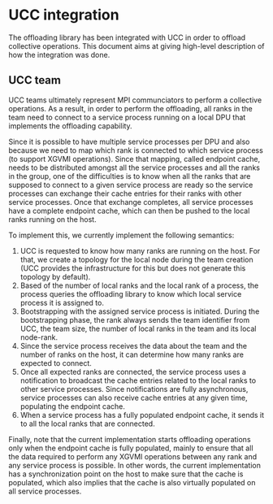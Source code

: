 # UCC integration

The offloading library has been integrated with UCC in order to offload collective operations.
This document aims at giving high-level description of how the integration was done.

## UCC team

UCC teams ultimately represent MPI communciators to perform a collective operations.
As a result, in order to perform the offloading, all ranks in the team need to connect
to a service process running on a local DPU that implements the offloading capability.

Since it is possible to have multiple service processes per DPU and also because
we need to map which rank is connected to which service process (to support XGVMI
operations).
Since that mapping, called endpoint cache, needs to be distributed amongst all the
service processes and all the ranks in the group, one of the difficulties is to know
when all the ranks that are supposed to connect to a given service process are ready
so the service processes can exchange their cache entries for their ranks with other
service processes. Once that exchange completes, all service processes have a complete
endpoint cache, which can then be pushed to the local ranks running on the host.

To implement this, we currently implement the following semantics:

1. UCC is requested to know how many ranks are running on the host. For that, we create a topology for the local node during the team creation (UCC provides the infrastructure for this but does not generate this topology by default).
1. Based of the number of local ranks and the local rank of a process, the process queries the offloading library to know which local service process it is assigned to.
1. Bootstrapping with the assigned service process is initiated. During the bootstrapping phase, the rank always sends the team identifier from UCC, the team size, the number of local ranks in the team and its local node-rank.
1. Since the service process receives the data about the team and the number of ranks on the host, it can determine how many ranks are expected to connect.
1. Once all expected ranks are connected, the service process uses a notification to broadcast the cache entries related to the local ranks to other service processes. Since notifications are fully asynchronous, service processes can also receive cache entries at any given time, populating the endpoint cache.
1. When a service process has a fully populated endpoint cache, it sends it to all the local ranks that are connected.

Finally, note that the current implementation starts offloading operations only when
the endpoint cache is fully populated, mainly to ensure that all the data required
to perform any XGVMI operations between any rank and any service process is possible.
In other words, the current implementation has a synchronization point on the host to
make sure that the cache is populated, which also implies that the cache is also
virtually populated on all service processes.